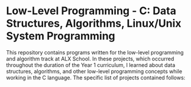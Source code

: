 # Low-Level Programming - C: Data Structures, Algorithms, Linux/Unix System Programming

This repository contains programs written for the low-level programming and algorithm track at ALX School. In these projects, which occurred throughout the duration of the Year 1 curriculum, I learned about data structures, algorithms, and other low-level programming concepts while working in the C language. The specific list of projects contained follows:
